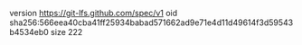 version https://git-lfs.github.com/spec/v1
oid sha256:566eea40cba41ff25934babad571662ad9e71e4d11d49614f3d59543b4534eb0
size 222

